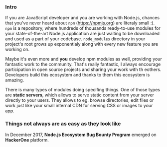 ### Intro

If you are JavaScript developer and you are working with Node.js, chances that you've never heard about ```npm``` (https://npmjs.org) are literaly small :). ```npm``` is a repository, where hundreds of thousands ready-to-use modules for your state-of-the-art Node.js application are just waiting to be downloaded and used as a part of your codebase. ```node_modules``` directory in your project's root grows up exponentialy along with every new feature you are working on.

Maybe it's even more and **you** develop npm modules as well, providing your fantastic work to the community. That's really fantastic, I always encourage participation in open source projects and sharing your work with th eothers. Developers build this ecosystem and thanks to them this ecosystem is amazing.

There is many types of modules doing specifing things. One of those types are **static servers**, which allows to serve static content from your server directly to your users. They allows to eg. browse directories, edit files or work just like your small internal CDN for serving CSS or images to your app.


### Things not always are as easy as they look like

In December 2017, **Node.js Ecosystem Bug Bounty Program** emerged on **HackerOne** platform. 